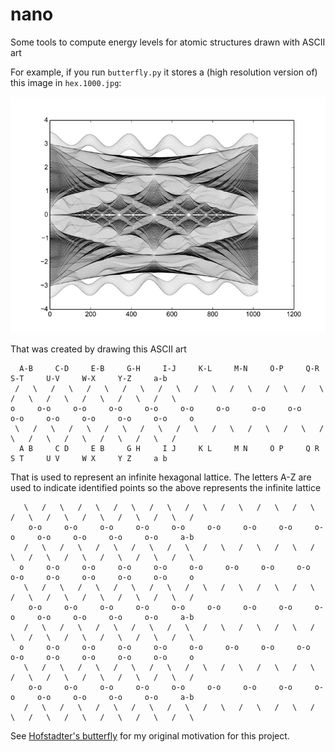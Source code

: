 nano
====

Some tools to compute energy levels for atomic structures drawn with ASCII art

For example, if you run `butterfly.py` it stores a (high resolution version of) this image in `hex.1000.jpg`:

![Output of butterfly.py](https://raw.githubusercontent.com/dpiponi/nano/master/out.jpg)

That was created by drawing this ASCII art

      A-B     C-D     E-B     G-H     I-J     K-L     M-N     O-P     Q-R     S-T     U-V     W-X     Y-Z     a-b    
     /   \   /   \   /   \   /   \   /   \   /   \   /   \   /   \   /   \   /   \   /   \   /   \   /   \   /   \    
    o     o-o     o-o     o-o     o-o     o-o     o-o     o-o     o-o     o-o     o-o     o-o     o-o     o-o     o
     \   /   \   /   \   /   \   /   \   /   \   /   \   /   \   /   \   /   \   /   \   /   \   /   \   /   \   /    
      A B     C D     E B     G H     I J     K L     M N     O P     Q R     S T     U V     W X     Y Z     a b    

That is used to represent an infinite hexagonal lattice. The letters A-Z are used to indicate identified points so the above represents the infinite lattice

       \   /   \   /   \   /   \   /   \   /   \   /   \   /   \   /   \   /   \   /   \   /   \   /   \   /   \   /  
        o-o     o-o     o-o     o-o     o-o     o-o     o-o     o-o     o-o     o-o     o-o     o-o     o-o     a-b  
       /   \   /   \   /   \   /   \   /   \   /   \   /   \   /   \   /   \   /   \   /   \   /   \   /   \   /   \  
      o     o-o     o-o     o-o     o-o     o-o     o-o     o-o     o-o     o-o     o-o     o-o     o-o     o-o     o
       \   /   \   /   \   /   \   /   \   /   \   /   \   /   \   /   \   /   \   /   \   /   \   /   \   /   \   /  
        o-o     o-o     o-o     o-o     o-o     o-o     o-o     o-o     o-o     o-o     o-o     o-o     o-o     a-b  
       /   \   /   \   /   \   /   \   /   \   /   \   /   \   /   \   /   \   /   \   /   \   /   \   /   \   /   \  
      o     o-o     o-o     o-o     o-o     o-o     o-o     o-o     o-o     o-o     o-o     o-o     o-o     o-o     o
       \   /   \   /   \   /   \   /   \   /   \   /   \   /   \   /   \   /   \   /   \   /   \   /   \   /   \   /  
        o-o     o-o     o-o     o-o     o-o     o-o     o-o     o-o     o-o     o-o     o-o     o-o     o-o     a-b  
       /   \   /   \   /   \   /   \   /   \   /   \   /   \   /   \   /   \   /   \   /   \   /   \   /   \   /   \ 

See [Hofstadter's butterfly](https://en.wikipedia.org/wiki/Hofstadter%27s_butterfly) for my original motivation for this project.
